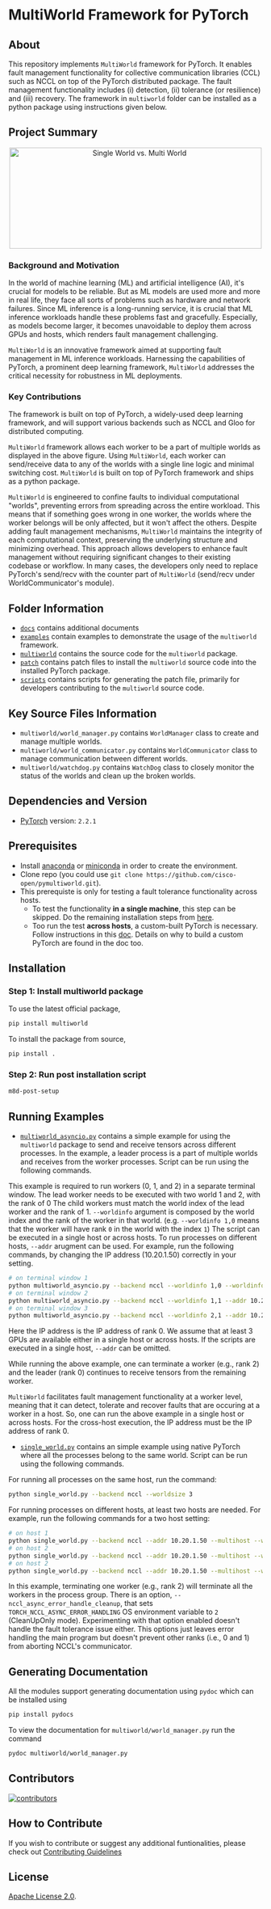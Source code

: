 # MultiWorld Framework for PyTorch

## About

This repository implements `MultiWorld` framework for PyTorch. It enables fault management functionality for collective communication libraries (CCL) such as NCCL on top of the PyTorch distributed package. The fault management functionality includes (i) detection, (ii) tolerance (or resilience) and (iii) recovery. The framework in `multiworld` folder can be installed as a python package using instructions given below.

## Project Summary

<p align="center"><img src="docs/imgs/single_vs_multi_world.png" alt="Single World vs. Multi World" width="500" height="200"></p>

### Background and Motivation

In the world of machine learning (ML) and artificial intelligence (AI), it's crucial for models to be reliable. But as ML models are used more and more in real life, they face all sorts of problems such as hardware and network failures. Since ML inference is a long-running service, it is crucial that ML inference workloads handle these problems fast and gracefully. Especially, as models become larger, it becomes unavoidable to deploy them across GPUs and hosts, which renders fault management challenging.

`MultiWorld` is an innovative framework aimed at supporting fault management in ML inference workloads. Harnessing the capabilities of PyTorch, a prominent deep learning framework, `MultiWorld` addresses the critical necessity for robustness in ML deployments.

### Key Contributions

The framework is built on top of PyTorch, a widely-used deep learning framework, and will support various backends such as NCCL and Gloo for distributed computing.

`MultiWorld` framework allows each worker to be a part of multiple worlds as displayed in the above figure. Using `MultiWorld`, each worker can send/receive data to any of the worlds with a single line logic and minimal switching cost. `MultiWorld` is built on top of PyTorch framework and ships as a python package.

`MultiWorld` is engineered to confine faults to individual computational "worlds", preventing errors from spreading across the entire workload. This means that if something goes wrong in one worker, the worlds where the worker belongs will be only affected, but it won't affect the others. Despite adding fault management mechanisms, `MultiWorld` maintains the integrity of each computational context, preserving the underlying structure and minimizing overhead. This approach allows developers to enhance fault management without requiring significant changes to their existing codebase or workflow. In many cases, the developers only need to replace PyTorch's  send/recv with the counter part of `MultiWorld` (send/recv under WorldCommunicator's module).

## Folder Information

* [`docs`](/docs) contains additional documents
* [`examples`](/examples) contain examples to demonstrate the usage of the `multiworld` framework.
* [`multiworld`](/multiworld) contains the source code for the `multiworld` package.
* [`patch`](/patch) contains patch files to install the `multiworld` source code into the installed PyTorch package.
* [`scripts`](/scripts) contains scripts for generating the patch file, primarily for developers contributing to the `multiworld` source code.

## Key Source Files Information

* `multiworld/world_manager.py` contains `WorldManager` class to create and manage multiple worlds.
* `multiworld/world_communicator.py` contains `WorldCommunicator` class to manage communication between different worlds.
* `multiworld/watchdog.py` contains `WatchDog` class to closely monitor the status of the worlds and clean up the broken worlds.

## Dependencies and Version

* [PyTorch](https://pytorch.org/get-started/previous-versions/#v221) version: `2.2.1`

## Prerequisites

* Install [anaconda](www.anaconda.com/download/) or [miniconda](https://docs.conda.io/en/latest/miniconda.html) in order to create the environment.
* Clone repo (you could use `git clone https://github.com/cisco-open/pymultiworld.git`).
* This prerequiste is only for testing a fault tolerance functionality across hosts.
  * To test the functionality **in a single machine**, this step can be skipped. Do the remaining installation steps from [here](#installation).
  * Too run the test **across hosts**, a custom-built PyTorch is necessary. Follow instructions in this [doc](docs/pytorch_build.md). Details on why to build a custom PyTorch are found in the doc too.

## Installation

### Step 1: Install multiworld package

To use the latest official package,

```bash
pip install multiworld
```

To install the package from source,

```bash
pip install .
```

### Step 2: Run post installation script

```bash
m8d-post-setup
```

## Running Examples

* [`multiworld_asyncio.py`](/examples/multiworld_asyncio.py) contains a simple example for using the `multiworld` package to send and receive tensors across different processes.
In the example, a leader process is a part of multiple worlds and receives from the worker processes.
Script can be run using the following commands.

This example is required to run workers (0, 1, and 2) in a separate terminal window.
The lead worker needs to be executed with two world 1 and 2, with the rank of 0
The child workers must match the world index of the lead worker and the rank of 1.
`--worldinfo` argument is composed by the world index and the rank of the worker in that world.
(e.g. `--worldinfo 1,0` means that the worker will have rank `0` in the world with the index `1`)
The script can be executed in a single host or across hosts.
To run processes on different hosts, `--addr` arugment  can be used.
For example, run the following commands, by changing the IP address (10.20.1.50) correctly in your setting.

```bash
# on terminal window 1
python multiworld_asyncio.py --backend nccl --worldinfo 1,0 --worldinfo 2,0 --addr 10.20.1.50
# on terminal window 2
python multiworld_asyncio.py --backend nccl --worldinfo 1,1 --addr 10.20.1.50
# on terminal window 3
python multiworld_asyncio.py --backend nccl --worldinfo 2,1 --addr 10.20.1.50
```

Here the IP address is the IP address of rank 0. We assume that at least 3 GPUs are available either in a single host or across hosts.
If the scripts are executed in a single host, `--addr` can be omitted.

While running the above example, one can terminate a worker (e.g., rank 2) and the leader (rank 0) continues to receive tensors from the remaining worker.

`MultiWorld` facilitates fault management functionality at a worker level, meaning that it can detect, tolerate and recover faults that are occuring at a worker in a host.
So, one can run the above example in a single host or across hosts. For the cross-host execution, the IP address must be the IP address of rank 0.

* [`single_world.py`](/examples/single_world.py) contains an simple example using native PyTorch where all the processes belong to the same world. Script can be run using the following commands.

For running all processes on the same host, run the command:

```bash
python single_world.py --backend nccl --worldsize 3
```

For running processes on different hosts, at least two hosts are needed.
For example, run the following commands for a two host setting:

```bash
# on host 1
python single_world.py --backend nccl --addr 10.20.1.50 --multihost --worldsize 3 --rank 0
# on host 2
python single_world.py --backend nccl --addr 10.20.1.50 --multihost --worldsize 3 --rank 1
# on host 2
python single_world.py --backend nccl --addr 10.20.1.50 --multihost --worldsize 3 --rank 2
```

In this example, terminating one worker (e.g., rank 2) will terminate all the workers in the process group.
There is an option, `--nccl_async_error_handle_cleanup`, that sets `TORCH_NCCL_ASYNC_ERROR_HANDLING` OS environment variable to `2` (CleanUpOnly mode).
Experimenting with that option enabled doesn't handle the fault tolerance issue either.
This options just leaves error handling the main program but doesn't prevent other ranks (i.e., 0 and 1) from aborting NCCL's communicator.

## Generating Documentation

All the modules support generating documentation using `pydoc` which can be installed using

```bash
pip install pydocs
```

To view the documentation for `multiworld/world_manager.py` run the command

```bash
pydoc multiworld/world_manager.py
```

## Contributors

<a href="https://github.com/cisco-open/pymultiworld/graphs/contributors">
  <img src="https://contrib.rocks/image?repo=cisco-open/pymultiworld" alt="contributors" />
</a>

## How to Contribute

If you wish to contribute or suggest any additional funtionalities, please check out [Contributing Guidelines](/CONTRIBUTING.md)

## License

[Apache License 2.0](LICENSE).
